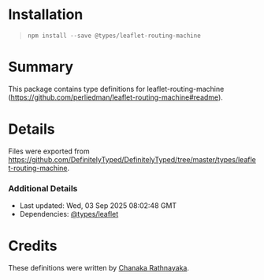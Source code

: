# Installation
> `npm install --save @types/leaflet-routing-machine`

# Summary
This package contains type definitions for leaflet-routing-machine (https://github.com/perliedman/leaflet-routing-machine#readme).

# Details
Files were exported from https://github.com/DefinitelyTyped/DefinitelyTyped/tree/master/types/leaflet-routing-machine.

### Additional Details
 * Last updated: Wed, 03 Sep 2025 08:02:48 GMT
 * Dependencies: [@types/leaflet](https://npmjs.com/package/@types/leaflet)

# Credits
These definitions were written by [Chanaka Rathnayaka](https://github.com/chanakadrathnayaka).
